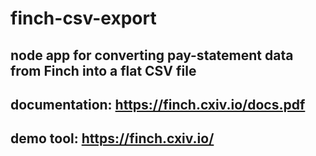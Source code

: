 # finch-csv-export
## node app for converting pay-statement data from Finch into a flat CSV file

## documentation: https://finch.cxiv.io/docs.pdf
## demo tool: https://finch.cxiv.io/
